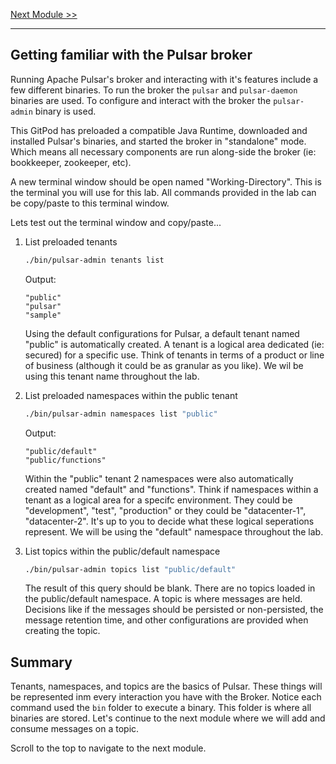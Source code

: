 [Next Module >>](/lab1/pub-sub.md)

---

## Getting familiar with the Pulsar broker

Running Apache Pulsar's broker and interacting with it's features include a few different binaries. To run the broker the `pulsar` and `pulsar-daemon` binaries are used. To configure and interact with the broker the `pulsar-admin` binary is used.

This GitPod has preloaded a compatible Java Runtime, downloaded and installed Pulsar's binaries, and started the broker in "standalone" mode. Which means all necessary components are run along-side the broker (ie: bookkeeper, zookeeper, etc).

A new terminal window should be open named "Working-Directory". This is the terminal you will use for this lab. All commands provided in the lab can be copy/paste to this terminal window.

Lets test out the terminal window and copy/paste...

1. List preloaded tenants

    ```bash
    ./bin/pulsar-admin tenants list
    ```

    Output:

    ```logs
    "public"
    "pulsar"
    "sample"
    ```

    Using the default configurations for Pulsar, a default tenant named "public" is automatically created. A tenant is a logical area dedicated (ie: secured) for a specific use. Think of tenants in terms of a product or line of business (although it could be as granular as you like). We wil be using this tenant name throughout the lab.

1. List preloaded namespaces within the public tenant

    ```bash
    ./bin/pulsar-admin namespaces list "public"
    ```

    Output:

    ```logs
    "public/default"
    "public/functions"
    ```

    Within the "public" tenant 2 namespaces were also automatically created named "default" and "functions". Think if namespaces within a tenant as a logical area for a specifc environment. They could be "development", "test", "production" or they could be "datacenter-1", "datacenter-2". It's up to you to decide what these logical seperations represent. We will be using the "default" namespace throughout the lab.

1. List topics within the public/default namespace

    ```bash
    ./bin/pulsar-admin topics list "public/default"
    ```

    The result of this query should be blank. There are no topics loaded in the public/default namespace. A topic is where messages are held. Decisions like if the messages should be persisted or non-persisted, the message retention time, and other configurations are provided when creating the topic.

## Summary

Tenants, namespaces, and topics are the basics of Pulsar. These things will be represented inm every interaction you have with the Broker. Notice each command used the `bin` folder to execute a binary. This folder is where all binaries are stored. Let's continue to the next module where we will add and consume messages on a topic.

Scroll to the top to navigate to the next module.
